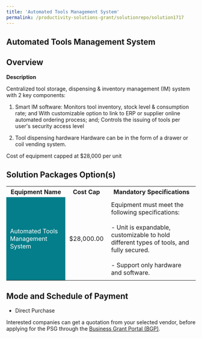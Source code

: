 ```yaml
---
title: 'Automated Tools Management System'
permalink: /productivity-solutions-grant/solutionrepo/solution1717
---
```


## Automated Tools Management System

## Overview

**Description**

Centralized tool storage, dispensing & inventory management (IM) system with 2 key components: 

1) Smart IM software: 
Monitors tool inventory, stock level & consumption rate; and 
With customizable option to link to ERP or supplier online automated ordering process; and; 
Controls the issuing of tools per user's security access level

2) Tool dispensing hardware
Hardware can be in the form of a drawer or coil vending system. 
 
Cost of equipment capped at $28,000 per unit


## Solution Packages Option(s)

<table>
<tr>
<th><b>Equipment Name</b></th>
<th><b>Cost Cap</b></th>
<th><b>Mandatory Specifications</b></th>
</tr>
<tr>
<td style='padding: 10px; background-color: #037E8A; color: #FFFFFF;'>Automated Tools Management System</td>
<td style='padding: 10px;'>$28,000.00</td>
<td style='padding: 10px;'>Equipment must meet the following specifications: <br><br>- Unit is expandable, customizable to hold different types of tools, and fully secured. <br><br>- Support only hardware and software.<br></td>
</tr>
</table>

## Mode and Schedule of Payment

 - Direct Purchase

Interested companies can get a quotation from your selected vendor, before applying for the PSG through the <a href='https://www.businessgrants.gov.sg/' target='_blank' rel='noopener'>Business Grant Portal (BGP)</a>.

<script src="/jquery/resize-tables.js"></script>
